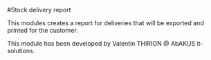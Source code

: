 #Stock delivery report

This modules creates a report for deliveries that will be exported and printed for the customer.

This module has been developed by Valentin THIRION @ AbAKUS it-solutions.
